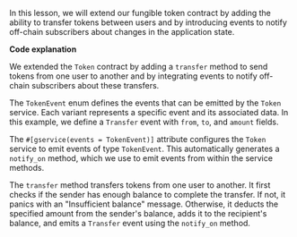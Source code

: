 In this lesson, we will extend our fungible token contract by adding the ability to transfer tokens between users and by introducing events to notify off-chain subscribers about changes in the application state.

**Code explanation**

We extended the `Token` contract by adding a `transfer` method to send tokens from one user to another and by integrating events to notify off-chain subscribers about these transfers.

The `TokenEvent` enum defines the events that can be emitted by the `Token` service. Each variant represents a specific event and its associated data. In this example, we define a `Transfer` event with `from`, `to`, and `amount` fields.

The `#[gservice(events = TokenEvent)]` attribute configures the `Token` service to emit events of type `TokenEvent`. This automatically generates a `notify_on` method, which we use to emit events from within the service methods.

The `transfer` method transfers tokens from one user to another. It first checks if the sender has enough balance to complete the transfer. If not, it panics with an "Insufficient balance" message. Otherwise, it deducts the specified amount from the sender's balance, adds it to the recipient's balance, and emits a `Transfer` event using the `notify_on` method.
